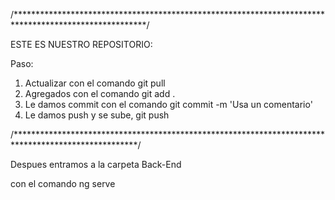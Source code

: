 /******************************************************************************************************/

ESTE ES NUESTRO REPOSITORIO:

Paso:

1. Actualizar con el comando git pull
2. Agregados con el comando git add .
3. Le damos commit con el comando git commit -m 'Usa un comentario'
4. Le damos push y se sube, git push

/****************************************************************************************************/

Despues entramos a la carpeta Back-End

con el comando ng serve